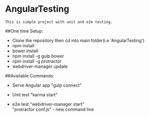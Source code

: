 # AngularTesting
    This is simple project with unit and e2e testing.

##One time Setup:

- Clone the repository then cd into main folder(i.e 'AngularTesting')
- npm install
- bower install
- npm install -g gulp bower
- npm install -g protractor
- webdriver-manager update

##Available Commands:

- Serve Angular app
    "gulp connect"

- Unit test
    "karma start"
    
- e2e test 
    "webdriver-manager start"  
    "protractor conf.js" - new command line
